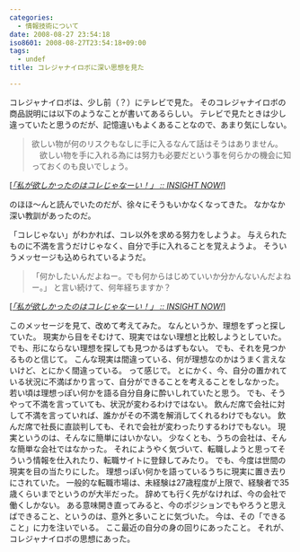 ```yaml
---
categories:
  - 情報技術について
date: 2008-08-27 23:54:18
iso8601: 2008-08-27T23:54:18+09:00
tags:
  - undef
title: コレジャナイロボに深い思想を見た

---
```


<p>コレジャナイロボは、少し前（？）にテレビで見た。
そのコレジャナイロボの商品説明には以下のようなことが書いてあるらしい。
テレビで見たときは少し違っていたと思うのだが、記憶違いもよくあることなので、あまり気にしない。</p>

<blockquote cite="http://www.insightnow.jp/article/1911" title="「私が欲しかったのはコレじゃなーい！」 :: INSIGHT NOW!" class="blockquote"><p>欲しい物が何のリスクもなしに手に入るなんて話はそうはありません。  　欲しい物を手に入れる為には努力も必要だという事を何らかの機会に知っておくのも良いでしょう。</p></blockquote>

<div class="cite">[<cite><a href="http://www.insightnow.jp/article/1911">「私が欲しかったのはコレじゃなーい！」 :: INSIGHT NOW!</a></cite>]</div>

<p>のほほ～んと読んでいたのだが、徐々にそうもいかなくなってきた。
なかなか深い教訓があったのだ。</p>

<p>
「コレじゃない」がわかれば、コレ以外を求める努力をしようよ。
与えられたものに不満を言うだけじゃなく、自分で手に入れることを覚えようよ。
そういうメッセージも込められているようだ。</p>

<blockquote cite="http://www.insightnow.jp/article/1911" title="「私が欲しかったのはコレじゃなーい！」 :: INSIGHT NOW!" class="blockquote"><p>「何かしたいんだよねー。でも何からはじめていいか分かんないんだよねー。」  と言い続けて、何年経ちますか？</p></blockquote>

<div class="cite">[<cite><a href="http://www.insightnow.jp/article/1911">「私が欲しかったのはコレじゃなーい！」 :: INSIGHT NOW!</a></cite>]</div>

<p>このメッセージを見て、改めて考えてみた。
なんというか、理想をずっと探していた。
現実から目をそむけて、現実ではない理想と比較しようとしていた。
でも、形にならない理想を探しても見つかるはずもない。
でも、それを見つかるものと信じて。
こんな現実は間違っている、何が理想なのかはうまく言えないけど、とにかく間違っている。
って感じで。
とにかく、今、自分の置かれている状況に不満ばかり言って、自分ができることを考えることをしなかった。
若い頃は理想っぽい何かを語る自分自身に酔いしれていたと思う。
でも、そうやって不満を言っていても、状況が変わるわけではない。
飲んだ席で会社に対して不満を言っていれば、誰かがその不満を解消してくれるわけでもない。
飲んだ席で社長に直談判しても、それで会社が変わったりするわけでもない。
現実というのは、そんなに簡単にはいかない。
少なくとも、うちの会社は、そんな簡単な会社ではなかった。
それにようやく気づいて、転職しようと思ってそういう情報を仕入れたり、転職サイトに登録してみたり。
でも、今度は世間の現実を目の当たりにした。
理想っぽい何かを語っているうちに現実に置き去りにされていた。
一般的な転職市場は、未経験は27歳程度が上限で、経験者で35歳くらいまでというのが大半だった。
辞めても行く先がなければ、今の会社で働くしかない。
ある意味開き直ってみると、今のポジションでもやろうと思えばできること、というのは、意外と多いことに気づいた。
今は、その「できること」に力を注いでいる。
ここ最近の自分の身の回りにあったこと。
それが、コレジャナイロボの思想にあった。</p>
    	